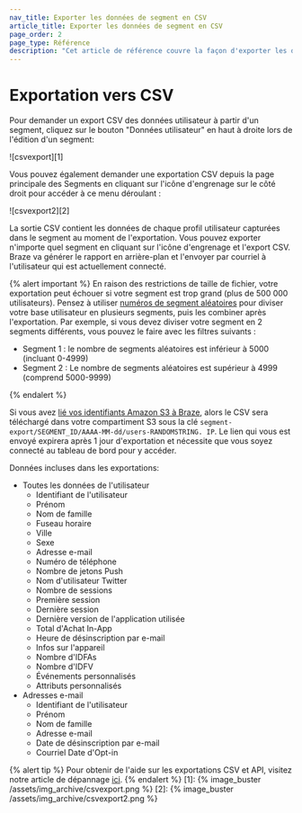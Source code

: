 ```yaml
---
nav_title: Exporter les données de segment en CSV
article_title: Exporter les données de segment en CSV
page_order: 2
page_type: Référence
description: "Cet article de référence couvre la façon d'exporter les données de segment vers CSV."
---
```


# Exportation vers CSV

Pour demander un export CSV des données utilisateur à partir d'un segment, cliquez sur le bouton "Données utilisateur" en haut à droite lors de l'édition d'un segment:

!\[csvexport\]\[1\]

Vous pouvez également demander une exportation CSV depuis la page principale des Segments en cliquant sur l'icône d'engrenage sur le côté droit pour accéder à ce menu déroulant :

!\[csvexport2\]\[2\]

La sortie CSV contient les données de chaque profil utilisateur capturées dans le segment au moment de l'exportation. Vous pouvez exporter n'importe quel segment en cliquant sur l'icône d'engrenage et l'export CSV. Braze va générer le rapport en arrière-plan et l'envoyer par courriel à l'utilisateur qui est actuellement connecté.

{% alert important %}
En raison des restrictions de taille de fichier, votre exportation peut échouer si votre segment est trop grand (plus de 500 000 utilisateurs). Pensez à utiliser [numéros de segment aléatoires]({{site.baseurl}}/user_guide/engagement_tools/campaigns/ideas_and_strategies/ab_testing_with_random_buckets/#step-1-segment-your-users-by-the-random-bucket-attribute) pour diviser votre base utilisateur en plusieurs segments, puis les combiner après l'exportation. Par exemple, si vous devez diviser votre segment en 2 segments différents, vous pouvez le faire avec les filtres suivants :

- Segment 1 : le nombre de segments aléatoires est inférieur à 5000 (incluant 0-4999)
- Segment 2 : Le nombre de segments aléatoires est supérieur à 4999 (comprend 5000-9999)

{% endalert %}

Si vous avez [lié vos identifiants Amazon S3 à Braze][26], alors le CSV sera téléchargé dans votre compartiment S3 sous la clé `segment-export/SEGMENT_ID/AAAA-MM-dd/users-RANDOMSTRING. IP`. Le lien qui vous est envoyé expirera après 1 jour d'exportation et nécessite que vous soyez connecté au tableau de bord pour y accéder.

Données incluses dans les exportations:

- Toutes les données de l'utilisateur
    - Identifiant de l'utilisateur
    - Prénom
    - Nom de famille
    - Fuseau horaire
    - Ville
    - Sexe
    - Adresse e-mail
    - Numéro de téléphone
    - Nombre de jetons Push
    - Nom d'utilisateur Twitter
    - Nombre de sessions
    - Première session
    - Dernière session
    - Dernière version de l'application utilisée
    - Total d'Achat In-App
    - Heure de désinscription par e-mail
    - Infos sur l'appareil
    - Nombre d'IDFAs
    - Nombre d'IDFV
    - Événements personnalisés
    - Attributs personnalisés
- Adresses e-mail
    - Identifiant de l'utilisateur
    - Prénom
    - Nom de famille
    - Adresse e-mail
    - Date de désinscription par e-mail
    - Courriel Date d'Opt-in

{% alert tip %}
Pour obtenir de l'aide sur les exportations CSV et API, visitez notre article de dépannage [ici]({{site.baseurl}}/user_guide/data_and_analytics/export_braze_data/export_troubleshooting/).
{% endalert %}
[1]: {% image_buster /assets/img_archive/csvexport.png %} [2]: {% image_buster /assets/img_archive/csvexport2.png %}

[26]: {{site.baseurl}}/partners/data_and_infrastructure_agility/data_warehouses/amazon_s3/#amazon-s3-integration
